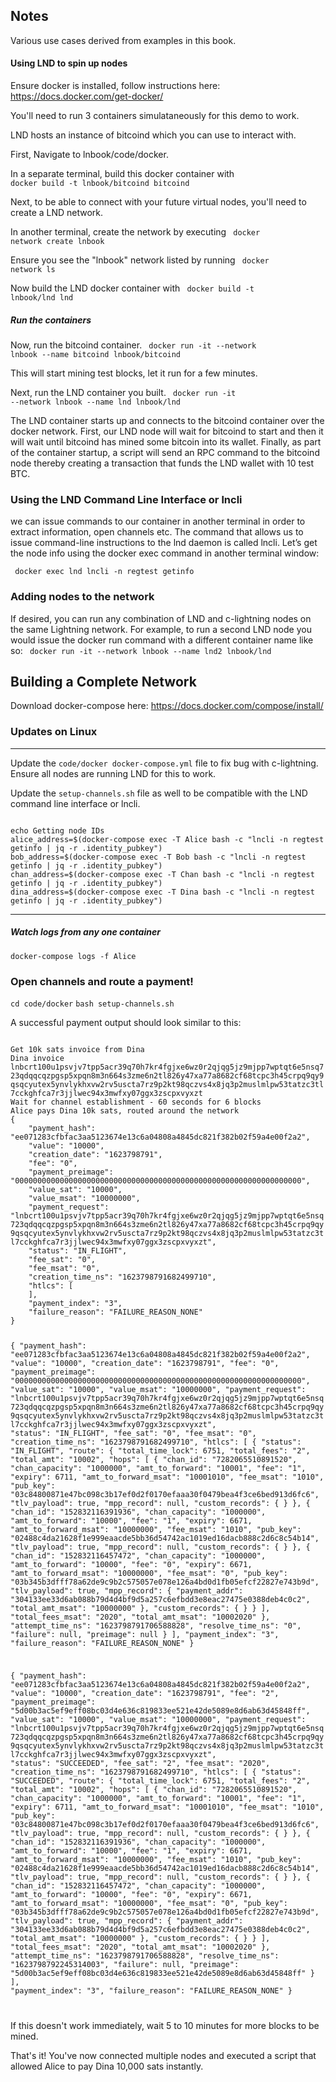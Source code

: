 
## Notes
Various use cases derived from examples in this book. 

#### Using LND to spin up nodes

Ensure docker is installed, follow instructions here: https://docs.docker.com/get-docker/

You'll need to run 3 containers simulataneously for this demo to work. 

LND hosts an instance of bitcoind which you can use to interact with.

First, Navigate to lnbook/code/docker.

In a separate terminal, build this docker container with <code> docker build -t lnbook/bitcoind bitcoind </code>

Next, to be able to connect with your future virtual nodes, you'll need to create a LND network.

In another terminal, create the network by executing <code> docker network create lnbook </code>

Ensure you see the "lnbook" network listed by running <code> docker network ls </code>

Now build the LND docker container with <code> docker build -t lnbook/lnd lnd </code>


##### Run the containers

Now, run the bitcoind container. <code> docker run -it --network lnbook --name bitcoind lnbook/bitcoind </code>

This will start mining test blocks, let it run for a few minutes.

Next, run the LND container you built. <code> docker run -it --network lnbook --name lnd lnbook/lnd </code>

The LND container starts up and connects to the bitcoind container over the docker network. First, our LND node will wait for bitcoind to start and then it will wait until bitcoind has mined some bitcoin into its wallet. Finally, as part of the container startup, a script will send an RPC command to the bitcoind node thereby creating a transaction that funds the LND wallet with 10 test BTC.


### Using the LND Command Line Interface or lncli
we can issue commands to our container in another terminal in order to extract information, open channels etc. The command that allows us to issue command-line instructions to the lnd daemon is called lncli. Let’s get the node info using the docker exec command in another terminal window:

<code> docker exec lnd lncli -n regtest getinfo </code>


### Adding nodes to the network
If desired, you can run any combination of LND and c-lightning nodes on the same Lightning network. For example, to run a second LND node you would issue the docker run command with a different container name like so:
<code> docker run -it --network lnbook --name lnd2 lnbook/lnd </code>


## Building a Complete Network

Download docker-compose here: https://docs.docker.com/compose/install/


### Updates on Linux
---

Update the <code>code/docker docker-compose.yml</code> file to fix bug with c-lightning. Ensure all nodes are running LND for this to work.

Update the <code>setup-channels.sh</code> file as well to be compatible with the LND command line interface or lncli.

<code>
echo Getting node IDs
alice_address=$(docker-compose exec -T Alice bash -c "lncli -n regtest getinfo | jq -r .identity_pubkey")
bob_address=$(docker-compose exec -T Bob bash -c "lncli -n regtest getinfo | jq -r .identity_pubkey")
chan_address=$(docker-compose exec -T Chan bash -c "lncli -n regtest getinfo | jq -r .identity_pubkey")
dina_address=$(docker-compose exec -T Dina bash -c "lncli -n regtest getinfo | jq -r .identity_pubkey")
</code>

---

##### Watch logs from any one container
<code>docker-compose logs -f Alice</code>

### Open channels and route a payment!
<code>cd code/docker</code>
<code>bash setup-channels.sh</code>

A successful payment output should look similar to this:

<code>
Get 10k sats invoice from Dina
Dina invoice lnbcrt100u1psvjv7tpp5acr39q70h7kr4fgjxe6wz0r2qjqg5jz9mjpp7wptqt6e5nsq723qdqqcqzpgsp5xpqn8m3n664s3zme6n2tl826y47xa77a8682cf68tcpc3h45crpq9qy9qsqcyutex5ynvlykhxvw2rv5uscta7rz9p2kt98qczvs4x8jq3p2muslmlpw53tatzc3tl7cckghfca7r3jjlwec94x3mwfxy07ggx3zscpxvyxzt
Wait for channel establishment - 60 seconds for 6 blocks
Alice pays Dina 10k sats, routed around the network
{
    "payment_hash": "ee071283cfbfac3aa5123674e13c6a04808a4845dc821f382b02f59a4e00f2a2",
    "value": "10000",
    "creation_date": "1623798791",
    "fee": "0",
    "payment_preimage": "0000000000000000000000000000000000000000000000000000000000000000",
    "value_sat": "10000",
    "value_msat": "10000000",
    "payment_request": "lnbcrt100u1psvjv7tpp5acr39q70h7kr4fgjxe6wz0r2qjqg5jz9mjpp7wptqt6e5nsq723qdqqcqzpgsp5xpqn8m3n664s3zme6n2tl826y47xa77a8682cf68tcpc3h45crpq9qy9qsqcyutex5ynvlykhxvw2rv5uscta7rz9p2kt98qczvs4x8jq3p2muslmlpw53tatzc3tl7cckghfca7r3jjlwec94x3mwfxy07ggx3zscpxvyxzt",
    "status": "IN_FLIGHT",
    "fee_sat": "0",
    "fee_msat": "0",
    "creation_time_ns": "1623798791682499710",
    "htlcs": [
    ],
    "payment_index": "3",
    "failure_reason": "FAILURE_REASON_NONE"
}

{
    "payment_hash": "ee071283cfbfac3aa5123674e13c6a04808a4845dc821f382b02f59a4e00f2a2",
    "value": "10000",
    "creation_date": "1623798791",
    "fee": "0",
    "payment_preimage": "0000000000000000000000000000000000000000000000000000000000000000",
    "value_sat": "10000",
    "value_msat": "10000000",
    "payment_request": "lnbcrt100u1psvjv7tpp5acr39q70h7kr4fgjxe6wz0r2qjqg5jz9mjpp7wptqt6e5nsq723qdqqcqzpgsp5xpqn8m3n664s3zme6n2tl826y47xa77a8682cf68tcpc3h45crpq9qy9qsqcyutex5ynvlykhxvw2rv5uscta7rz9p2kt98qczvs4x8jq3p2muslmlpw53tatzc3tl7cckghfca7r3jjlwec94x3mwfxy07ggx3zscpxvyxzt",
    "status": "IN_FLIGHT",
    "fee_sat": "0",
    "fee_msat": "0",
    "creation_time_ns": "1623798791682499710",
    "htlcs": [
        {
            "status": "IN_FLIGHT",
            "route": {
                "total_time_lock": 6751,
                "total_fees": "2",
                "total_amt": "10002",
                "hops": [
                    {
                        "chan_id": "7282065510891520",
                        "chan_capacity": "1000000",
                        "amt_to_forward": "10001",
                        "fee": "1",
                        "expiry": 6711,
                        "amt_to_forward_msat": "10001010",
                        "fee_msat": "1010",
                        "pub_key": "03c84800871e47bc098c3b17ef0d2f0170efaaa30f0479bea4f3ce6bed913d6fc6",
                        "tlv_payload": true,
                        "mpp_record": null,
                        "custom_records": {
                        }
                    },
                    {
                        "chan_id": "152832116391936",
                        "chan_capacity": "1000000",
                        "amt_to_forward": "10000",
                        "fee": "1",
                        "expiry": 6671,
                        "amt_to_forward_msat": "10000000",
                        "fee_msat": "1010",
                        "pub_key": "02488c4da21628f1e999eaacde5bb36d54742ac1019ed16dacb888c2d6c8c54b14",
                        "tlv_payload": true,
                        "mpp_record": null,
                        "custom_records": {
                        }
                    },
                    {
                        "chan_id": "152832116457472",
                        "chan_capacity": "1000000",
                        "amt_to_forward": "10000",
                        "fee": "0",
                        "expiry": 6671,
                        "amt_to_forward_msat": "10000000",
                        "fee_msat": "0",
                        "pub_key": "03b345b3dfff78a62de9c9b2c575057e078e126a4bd0d1fb05efcf22827e743b9d",
                        "tlv_payload": true,
                        "mpp_record": {
                            "payment_addr": "304133ee33d6ab088b79d4d4bf9d5a257c6efbdd3e8eac27475e0388deb4c0c2",
                            "total_amt_msat": "10000000"
                        },
                        "custom_records": {
                        }
                    }
                ],
                "total_fees_msat": "2020",
                "total_amt_msat": "10002020"
            },
            "attempt_time_ns": "1623798791706588828",
            "resolve_time_ns": "0",
            "failure": null,
            "preimage": null
        }
    ],
    "payment_index": "3",
    "failure_reason": "FAILURE_REASON_NONE"
}

{
    "payment_hash": "ee071283cfbfac3aa5123674e13c6a04808a4845dc821f382b02f59a4e00f2a2",
    "value": "10000",
    "creation_date": "1623798791",
    "fee": "2",
    "payment_preimage": "5d00b3ac5ef9eff08bc03d4e636c819833ee521e42de5089e8d6ab63d45848ff",
    "value_sat": "10000",
    "value_msat": "10000000",
    "payment_request": "lnbcrt100u1psvjv7tpp5acr39q70h7kr4fgjxe6wz0r2qjqg5jz9mjpp7wptqt6e5nsq723qdqqcqzpgsp5xpqn8m3n664s3zme6n2tl826y47xa77a8682cf68tcpc3h45crpq9qy9qsqcyutex5ynvlykhxvw2rv5uscta7rz9p2kt98qczvs4x8jq3p2muslmlpw53tatzc3tl7cckghfca7r3jjlwec94x3mwfxy07ggx3zscpxvyxzt",
    "status": "SUCCEEDED",
    "fee_sat": "2",
    "fee_msat": "2020",
    "creation_time_ns": "1623798791682499710",
    "htlcs": [
        {
            "status": "SUCCEEDED",
            "route": {
                "total_time_lock": 6751,
                "total_fees": "2",
                "total_amt": "10002",
                "hops": [
                    {
                        "chan_id": "7282065510891520",
                        "chan_capacity": "1000000",
                        "amt_to_forward": "10001",
                        "fee": "1",
                        "expiry": 6711,
                        "amt_to_forward_msat": "10001010",
                        "fee_msat": "1010",
                        "pub_key": "03c84800871e47bc098c3b17ef0d2f0170efaaa30f0479bea4f3ce6bed913d6fc6",
                        "tlv_payload": true,
                        "mpp_record": null,
                        "custom_records": {
                        }
                    },
                    {
                        "chan_id": "152832116391936",
                        "chan_capacity": "1000000",
                        "amt_to_forward": "10000",
                        "fee": "1",
                        "expiry": 6671,
                        "amt_to_forward_msat": "10000000",
                        "fee_msat": "1010",
                        "pub_key": "02488c4da21628f1e999eaacde5bb36d54742ac1019ed16dacb888c2d6c8c54b14",
                        "tlv_payload": true,
                        "mpp_record": null,
                        "custom_records": {
                        }
                    },
                    {
                        "chan_id": "152832116457472",
                        "chan_capacity": "1000000",
                        "amt_to_forward": "10000",
                        "fee": "0",
                        "expiry": 6671,
                        "amt_to_forward_msat": "10000000",
                        "fee_msat": "0",
                        "pub_key": "03b345b3dfff78a62de9c9b2c575057e078e126a4bd0d1fb05efcf22827e743b9d",
                        "tlv_payload": true,
                        "mpp_record": {
                            "payment_addr": "304133ee33d6ab088b79d4d4bf9d5a257c6efbdd3e8eac27475e0388deb4c0c2",
                            "total_amt_msat": "10000000"
                        },
                        "custom_records": {
                        }
                    }
                ],
                "total_fees_msat": "2020",
                "total_amt_msat": "10002020"
            },
            "attempt_time_ns": "1623798791706588828",
            "resolve_time_ns": "1623798792245314003",
            "failure": null,
            "preimage": "5d00b3ac5ef9eff08bc03d4e636c819833ee521e42de5089e8d6ab63d45848ff"
        }
    ],
    "payment_index": "3",
    "failure_reason": "FAILURE_REASON_NONE"
}


</code>

If this doesn't work immediately, wait 5 to 10 minutes for more blocks to be mined. 

That's it! You've now connected multiple nodes and executed a script that allowed Alice to pay Dina 10,000 sats instantly.